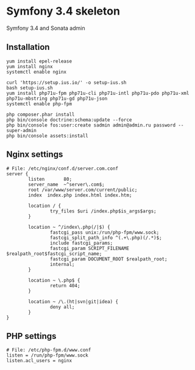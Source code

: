 # Symfony 3.4 skeleton
Symfony 3.4 and Sonata admin
## Installation
    yum install epel-release
    yum install nginx
    systemctl enable nginx

    curl 'https://setup.ius.io/' -o setup-ius.sh
    bash setup-ius.sh
    yum install php71u-fpm php71u-cli php71u-intl php71u-pdo php71u-xml php71u-mbstring php71u-gd php71u-json
    systemctl enable php-fpm

    php composer.phar install
    php bin/console doctrine:schema:update --force
    php bin/console fos:user:create sadmin admin@admin.ru password --super-admin
    php bin/console assets:install

## Nginx settings

    # File: /etc/nginx/conf.d/server.com.conf
    server {
            listen       80;
            server_name  ~^server\.com$;
            root /var/www/server.com/current/public;
            index  index.php index.html index.htm;
    
            location / {
                    try_files $uri /index.php$is_args$args;
            }
    
            location ~ ^/index\.php(/|$) {
                    fastcgi_pass unix:/run/php-fpm/www.sock;
                    fastcgi_split_path_info ^(.+\.php)(/.*)$;
                    include fastcgi_params;
                    fastcgi_param SCRIPT_FILENAME $realpath_root$fastcgi_script_name;
                    fastcgi_param DOCUMENT_ROOT $realpath_root;
                    internal;
            }
    
            location ~ \.php$ {
                    return 404;
            }
    
            location ~ /\.(ht|svn|git|idea) {
                    deny all;
            }
    }

## PHP settings

    # File: /etc/php-fpm.d/www.conf
    listen = /run/php-fpm/www.sock
    listen.acl_users = nginx

